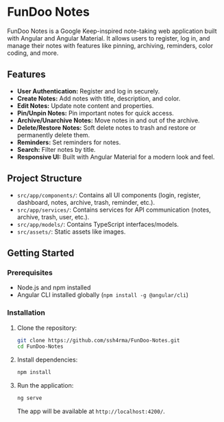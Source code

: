 # FunDoo Notes

FunDoo Notes is a Google Keep-inspired note-taking web application built with Angular and Angular Material. It allows users to register, log in, and manage their notes with features like pinning, archiving, reminders, color coding, and more.

## Features

- **User Authentication:** Register and log in securely.
- **Create Notes:** Add notes with title, description, and color.
- **Edit Notes:** Update note content and properties.
- **Pin/Unpin Notes:** Pin important notes for quick access.
- **Archive/Unarchive Notes:** Move notes in and out of the archive.
- **Delete/Restore Notes:** Soft delete notes to trash and restore or permanently delete them.
- **Reminders:** Set reminders for notes.
- **Search:** Filter notes by title.
- **Responsive UI:** Built with Angular Material for a modern look and feel.

## Project Structure

- `src/app/components/`: Contains all UI components (login, register, dashboard, notes, archive, trash, reminder, etc.).
- `src/app/services/`: Contains services for API communication (notes, archive, trash, user, etc.).
- `src/app/models/`: Contains TypeScript interfaces/models.
- `src/assets/`: Static assets like images.

## Getting Started

### Prerequisites

- Node.js and npm installed
- Angular CLI installed globally (`npm install -g @angular/cli`)

### Installation

1. Clone the repository:

   ```sh
   git clone https://github.com/ssh4rma/FunDoo-Notes.git
   cd FunDoo-Notes
   ```

2. Install dependencies:

   ```sh
   npm install
   ```

3. Run the application:
   ```sh
   ng serve
   ```
   The app will be available at `http://localhost:4200/`.

